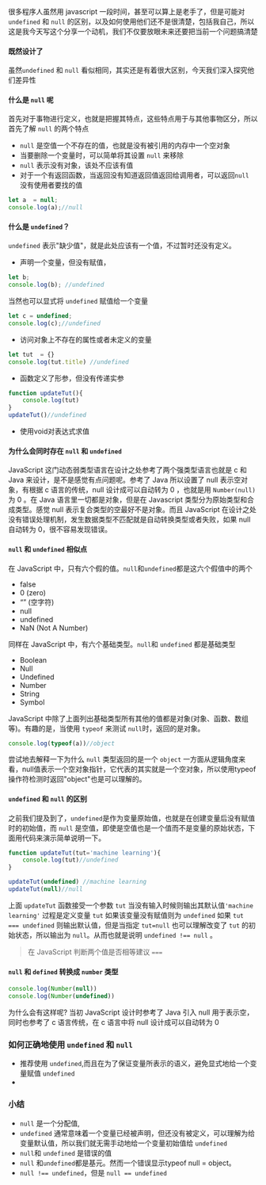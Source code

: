 
很多程序人虽然用 javascript 一段时间，甚至可以算上是老手了，但是可能对 `undefined` 和 `null` 的区别，以及如何使用他们还不是很清楚，包括我自己，所以这是我今天写这个分享一个动机，我们不仅要放眼未来还要把当前一个问题搞清楚

#### 既然设计了

虽然`undefined` 和 `null` 看似相同，其实还是有着很大区别，今天我们深入探究他们差异性

#### 什么是 `null` 呢
首先对于事物进行定义，也就是把握其特点，这些特点用于与其他事物区分，所以首先了解 `null` 的两个特点
- `null` 是空值一个不存在的值，也就是没有被引用的内存中一个空对象
- 当要删除一个变量时，可以简单将其设置 `null` 来移除
- `null` 表示没有对象，该处不应该有值
- 对于一个有返回函数，当返回没有知道返回值返回给调用者，可以返回`null` 没有使用者要找的值

```js
let a  = null;
console.log(a);//null
```

#### 什么是 `undefined`？
`undefined` 表示"缺少值"，就是此处应该有一个值，不过暂时还没有定义。
- 声明一个变量，但没有赋值，
```js
let b;
console.log(b); //undefined
```
当然也可以显式将 `undefined` 赋值给一个变量

```js
let c = undefined;
console.log(c);//undefined
```
- 访问对象上不存在的属性或者未定义的变量
```js
let tut  = {}
console.log(tut.title) //undefined
```

- 函数定义了形参，但没有传递实参

```js
function updateTut(){
    console.log(tut)
}
updateTut()//undefined
```

- 使用void对表达式求值

#### 为什么会同时存在 `null` 和 `undefined` 
JavaScript 这门动态弱类型语言在设计之处参考了两个强类型语言也就是 c 和 Java 来设计，是不是感觉有点问题呢。参考了 Java 所以设置了 null 表示空对象，有根据 c 语言的传统，null 设计成可以自动转为 0 ，也就是用 `Number(null)` 为 0 。在 Java 语言里一切都是对象，但是在 Javascript 类型分为原始类型和合成类型。感觉 null 表示复合类型的空最好不是对象。而且 JavaScript 在设计之处没有错误处理机制，发生数据类型不匹配就是自动转换类型或者失败，如果 null 自动转为 0，很不容易发现错误。


#### `null` 和 `undefined` 相似点

在 JavaScript 中，只有六个假的值。`null`和`undefined`都是这六个假值中的两个

- false
- 0 (zero)
- “” (空字符)
- null
- undefined
- NaN (Not A Number)

同样在 JavaScript 中，有六个基础类型。`null`和 `undefined` 都是基础类型
- Boolean
- Null
- Undefined
- Number
- String
- Symbol

JavaScript 中除了上面列出基础类型所有其他的值都是对象(对象、函数、数组等)。有趣的是，当使用 `typeof` 来测试 `null`时，返回的是对象。

```js
console.log(typeof(a))//object
```
尝试地去解释一下为什么 `null` 类型返回的是一个 `object` 一方面从逻辑角度来看，null值表示一个空对象指针，它代表的其实就是一个空对象，所以使用typeof操作符检测时返回"object"也是可以理解的。

#### `undefined` 和 `null` 的区别

之前我们提及到了，`undefined`是作为变量原始值，也就是在创建变量后没有赋值时的初始值，而 `null` 是空值，即使是空值也是一个值而不是变量的原始状态，下面用代码来演示简单说明一下。


```js
function updateTut(tut='machine learning'){
    console.log(tut)//undefined
}

updateTut(undefined) //machine learning
updateTut(null)//null

```
上面 `updateTut` 函数接受一个参数 `tut` 当没有输入时候则输出其默认值`'machine learning'` 过程是定义变量 `tut` 如果该变量没有赋值则为 `undefined` 如果 `tut === undefined` 则输出默认值，但是当指定 `tut=null` 也可以理解改变了 `tut` 的初始状态，所以输出为 `null`。从而也就是说明 `undefined !== null` 。

> 在 JavaScript 判断两个值是否相等建议 `===`

#### `null` 和 `defined` 转换成 `number` 类型
```js
console.log(Number(null))
console.log(Number(undefined))
```
为什么会有这样呢? 当初 JavaScript 设计时参考了 Java 引入 null 用于表示空，同时也参考了 c 语言传统，在 c 语言中将 null 设计成可以自动转为 0

### 如何正确地使用 `undefined` 和 `null`
- 推荐使用 `undefined`,而且在为了保证变量所表示的语义，避免显式地给一个变量赋值 `undefined` 
- 


### 小结
- `null` 是一个分配值,
- `undefined` 通常意味着一个变量已经被声明，但还没有被定义，可以理解为给变量默认值，所以我们就无需手动地给一个变量初始值给 `undefined`
- `null`和 `undefined` 是错误的值 
- `null` 和`undefined`都是基元。然而一个错误显示typeof null = object。
- `null !== undefined`，但是 `null == undefined`
